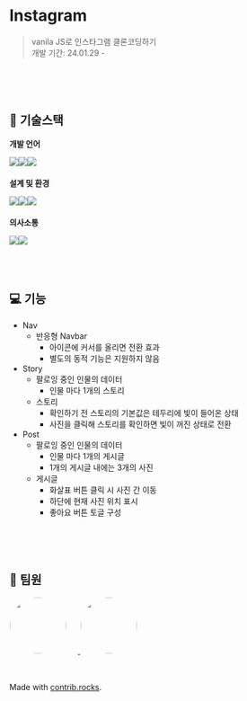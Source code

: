 # Instagram
> vanila JS로 인스타그램 클론코딩하기  
개발 기간: 24.01.29 - 

<br/>
<br/>
<br/>

## 🐇 기술스택
**개발 언어**
<div style="display:flex; margin-bottom:20px;">

<img src="https://img.shields.io/badge/HTML-E34F26?style=for-the-badge&logo=html5&logoColor=white">

<img src="https://img.shields.io/badge/CSS-1572B6?style=for-the-badge&logo=css3&logoColor=white">

<img src="https://img.shields.io/badge/javascript-F7DF1E?style=for-the-badge&logo=javascript&logoColor=white">

</div>

**설계 및 환경**
<div style="display:flex; margin-bottom:20px;">

<img src="https://img.shields.io/badge/VS CODE-007ACC?style=for-the-badge&logo=html5&logoColor=white">

<img src="https://img.shields.io/badge/github-181717?style=for-the-badge&logo=github&logoColor=white">

<img src="https://img.shields.io/badge/FIGMA-F24E1E?style=for-the-badge&logo=figma&logoColor=white">

</div>

**의사소통**
<div style="display:flex;">


<img src="https://img.shields.io/badge/Mattermost-0058CC?style=for-the-badge&logo=mattermost&logoColor=white">

<img src="https://img.shields.io/badge/NOTION-000?style=for-the-badge&logo=Notion&logoColor=white">

</div>

<br/>
<br/>
<br/>

## 💻 기능
- Nav
    - 반응형 Navbar
      - 아이콘에 커서를 올리면 전환 효과
      - 별도의 동적 기능은 지원하지 않음
- Story
    - 팔로잉 중인 인물의 데이터
      - 인물 마다 1개의 스토리
    - 스토리
      - 확인하기 전 스토리의 기본값은 테두리에 빛이 들어온 상태
      - 사진을 클릭해 스토리를 확인하면 빛이 꺼진 상태로 전환
- Post
    - 팔로잉 중인 인물의 데이터
        - 인물 마다 1개의 게시글
        - 1개의 게시글 내에는 3개의 사진
    - 게시글 
        - 화살표 버튼 클릭 시 사진 간 이동
        - 하단에 현재 사진 위치 표시
        - 좋아요 버튼 토글 구성  

<br/>
<br/>
<br/>

## 👋 팀원

<a href="https://github.com/se-eun-park" target="_blank">
<img style="width:100px; border-radius:50%; border:1px solid #fff; margin-right:20px;" src="https://avatars.githubusercontent.com/u/81418633?v=4" />
</a>
<a href="https://github.com/coolfin" target="_blank">
<img style="width:100px; border-radius:50%; border: 1px solid #fff;" src="https://avatars.githubusercontent.com/u/56531884?v=4" />
</a>

<br/>
<br/>
<br/>

Made with [contrib.rocks](https://contrib.rocks).
